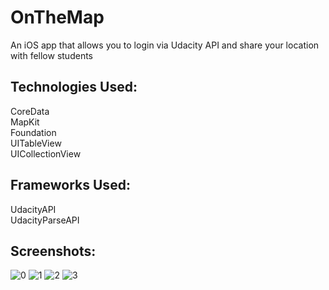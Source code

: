 # OnTheMap
An iOS app that allows you to login via Udacity API and share your location with fellow students

## Technologies Used:
CoreData <br>
MapKit <br>
Foundation <br>
UITableView <br>
UICollectionView <br>

## Frameworks Used:
UdacityAPI <br>
UdacityParseAPI <br>

## Screenshots:
![0](https://user-images.githubusercontent.com/12707831/44939036-57649a80-ad50-11e8-831a-941dc53883ba.jpg)
![1](https://user-images.githubusercontent.com/12707831/44939037-57649a80-ad50-11e8-88fa-3826342e6d16.jpg)
![2](https://user-images.githubusercontent.com/12707831/44939039-57649a80-ad50-11e8-9577-50f949a6b56e.jpg)
![3](https://user-images.githubusercontent.com/12707831/44939040-57649a80-ad50-11e8-9fcd-6b41bd99bcff.jpg)
